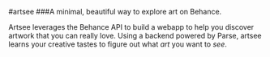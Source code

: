 #artsee
###A minimal, beautiful way to explore art on Behance.

Artsee leverages the Behance API to build a webapp to help you discover artwork that you can really love.  Using a backend powered by Parse, artsee learns your creative tastes to figure out what _art_ you want to _see_.